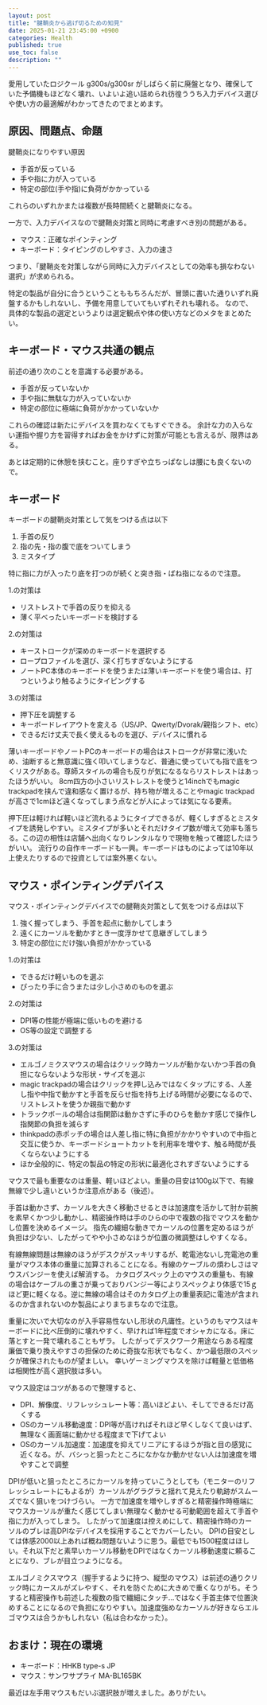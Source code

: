```yaml
---
layout: post
title: "腱鞘炎から逃げ切るための知見"
date: 2025-01-21 23:45:00 +0900
categories: Health
published: true
use_toc: false
description: ""
---
```


愛用していたロジクール g300s/g300sr がしばらく前に廃盤となり、確保していた予備機もほどなく壊れ、いよいよ追い詰められ彷徨ううち入力デバイス選びや使い方の最適解がわかってきたのでまとめます。

## 原因、問題点、命題

腱鞘炎になりやすい原因

* 手首が反っている
* 手や指に力が入っている
* 特定の部位(手や指)に負荷がかかっている

これらのいずれかまたは複数が長時間続くと腱鞘炎になる。

一方で、入力デバイスなので腱鞘炎対策と同時に考慮すべき別の問題がある。
* マウス：正確なポインティング
* キーボード：タイピングのしやすさ、入力の速さ

つまり、「腱鞘炎を対策しながら同時に入力デバイスとしての効率も損なわない選択」が求められる。

特定の製品が自分に合うということももちろんだが、冒頭に書いた通りいずれ廃盤するかもしれないし、予備を用意していてもいずれそれも壊れる。
なので、具体的な製品の選定というよりは選定観点や体の使い方などのメタをまとめたい。

## キーボード・マウス共通の観点

前述の通り次のことを意識する必要がある。

* 手首が反っていないか
* 手や指に無駄な力が入っていないか
* 特定の部位に極端に負荷がかかっていないか

これらの確認は新たにデバイスを買わなくてもすぐできる。
余計な力の入らない運指や握り方を習得すればお金をかけずに対策が可能とも言えるが、限界はある。

あとは定期的に休憩を挟むこと。座りすぎや立ちっぱなしは腰にも良くないので。

## キーボード

キーボードの腱鞘炎対策として気をつける点は以下
1. 手首の反り
2. 指の先・指の腹で底をついてしまう
3. ミスタイプ

特に指に力が入ったり底を打つのが続くと突き指・ばね指になるので注意。

1.の対策は
* リストレストで手首の反りを抑える
* 薄く平べったいキーボードを検討する

2.の対策は
* キーストロークが深めのキーボードを選択する
* ロープロファイルを選び、深く打ちすぎないようにする
* ノートPC本体のキーボードを使うまたは薄いキーボードを使う場合は、打つというより触るようにタイピングする

3.の対策は
* 押下圧を調整する
* キーボードレイアウトを変える（US/JP、Qwerty/Dvorak/親指シフト、etc）
* できるだけ丈夫で長く使えるものを選び、デバイスに慣れる

薄いキーボードやノートPCのキーボードの場合はストロークが非常に浅いため、油断すると無意識に強く叩いてしまうなど、普通に使っていても指で底をつくリスクがある。尊師スタイルの場合も反りが気になるならリストレストはあったほうがいい。
8cm四方の小さいリストレストを使うと14inchでもmagic trackpadを挟んで違和感なく置けるが、持ち物が増えることやmagic trackpadが高さで1cmほど遠くなってしまう点などが人によっては気になる要素。

押下圧は軽ければ軽いほど流れるようにタイプできるが、軽くしすぎるとミスタイプを誘発しやすい。ミスタイプが多いとそれだけタイプ数が増えて効率も落ちる。この辺の相性は店舗へ出向くなりレンタルなりで現物を触って確認したほうがいい。
流行りの自作キーボードも一興。キーボードはものによっては10年以上使えたりするので投資としては案外悪くない。

## マウス・ポインティングデバイス

マウス・ポインティングデバイスでの腱鞘炎対策として気をつける点は以下
1. 強く握ってしまう、手首を起点に動かしてしまう
2. 遠くにカーソルを動かすとき一度浮かせて息継ぎしてしまう
3. 特定の部位にだけ強い負担がかかっている

1.の対策は
* できるだけ軽いものを選ぶ
* ぴったり手に合うまたは少し小さめのものを選ぶ

2.の対策は
* DPI等の性能が極端に低いものを避ける
* OS等の設定で調整する

3.の対策は
* エルゴノミクスマウスの場合はクリック時カーソルが動かないかつ手首の負担にならないような形状・サイズを選ぶ
* magic trackpadの場合はクリックを押し込みではなくタップにする、人差し指や中指で動かすと手首を反らせ指を持ち上げる時間が必要になるので、リストレストを使うか親指で動かす
* トラックボールの場合は指関節は動かさずに手のひらを動かす感じで操作し指関節の負担を減らす
* thinkpadの赤ポッチの場合は人差し指に特に負担がかかりやすいので中指と交互に使うか、キーボードショートカットを利用率を増やす、触る時間が長くならないようにする
* ほか全般的に、特定の製品の特定の形状に最適化されすぎないようにする

マウスで最も重要なのは重量、軽いほどよい。重量の目安は100g以下で、有線無線で少し違いというか注意点がある（後述）。

手首は動かさず、カーソルを大きく移動させるときは加速度を活かして肘か前腕を素早くかつ少し動かし、精密操作時は手のひらの中で複数の指でマウスを動かし位置を決めるイメージ。
指先の繊細な動きでカーソルの位置を定めるほうが負担は少ない、したがってやや小さめなほうが位置の微調整はしやすくなる。

有線無線問題は無線のほうがデスクがスッキリするが、乾電池ないし充電池の重量がマウス本体の重量に加算されることになる。有線のケーブルの煩わしさはマウスバンジーを使えば解消する。
カタログスペック上のマウスの重量も、有線の場合はケーブルの重さが乗っておりバンジー等によりスペックより体感で15ｇほど更に軽くなる。逆に無線の場合はそのカタログ上の重量表記に電池が含まれるのか含まれないのか製品によりまちまちなので注意。

重量に次いで大切なのが入手容易性ないし形状の凡庸性。というのもマウスはキーボードに比べ圧倒的に壊れやすく、早ければ1年程度でオシャカになる。床に落とすと一発で壊れることもザラ。
したがってデスクワーク用途ならある程度廉価で乗り換えやすさの担保のために奇抜な形状でもなく、かつ最低限のスペックが確保されたものが望ましい。
幸いゲーミングマウスを除けば軽量と低価格は相関性が高く選択肢は多い。

マウス設定はコツがあるので整理すると、
* DPI、解像度、リフレッシュレート等：高いほどよい、そしてできるだけ高くする
* OSのカーソル移動速度：DPI等が高ければそれほど早くしなくて良いはず、無理なく画面端に動かせる程度まで下げてよい
* OSのカーソル加速度：加速度を抑えてリニアにするほうが指と目の感覚に近くなる。が、バシっと狙ったところになかなか動かせない人は加速度を増やすことで調整

DPIが低いと狙ったところにカーソルを持っていこうとしても（モニターのリフレッシュレートにもよるが）カーソルがグラグラと揺れて見えたり軌跡がスムーズでなく狙いをつけづらい。
一方で加速度を増やしすぎると精密操作時極端にマウスカーソルが重たく感じてしまい無理なく動かせる可動範囲を超えて手首や指に力が入ってしまう。
したがって加速度は控えめにして、精密操作時のカーソルのブレは高DPIなデバイスを採用することでカバーしたい。
DPIの目安としては体感2000以上あれば概ね問題ないように思う。最低でも1500程度はほしい。それ以下だと素早いカーソル移動をDPIではなくカーソル移動速度に頼ることになり、ブレが目立つようになる。

エルゴノミクスマウス（握手するように持つ、縦型のマウス）は前述の通りクリック時にカースルがズレやすく、それを防ぐために大きめで重くなりがち。そうすると精密操作も前述した複数の指で繊細にタッチ...ではなく手首主体で位置決めすることになるので負担になりやすい。加速度強めなカーソルが好きならエルゴマウスは合うかもしれない（私は合わなかった）。

## おまけ：現在の環境

* キーボード：HHKB type-s JP
* マウス：サンワサプライ MA-BL165BK

最近は左手用マウスもだいぶ選択肢が増えました。ありがたい。
